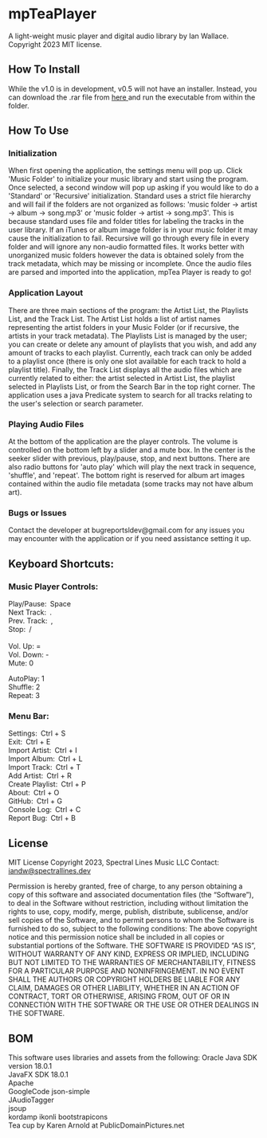 # mpTeaPlayer
<p>
A light-weight music player and digital audio library by Ian Wallace. 
Copyright 2023 MIT license.
</p>

## How To Install
<p>
While the v1.0 is in development, v0.5 will not have an installer. Instead,
you can download the .rar file from <a href= "https://bucketeer-e731a2f7-3bfd-407d-a7fd-707383238d38.s3.amazonaws.com/public/mpTea_Player_Demo.rar"> here </a></li>  
and run the executable from within the folder.
</p>

## How To Use
### Initialization
<p>
When first opening the application, the settings menu will pop up. Click 'Music Folder' to 
initialize your music library and start using the program. Once selected, a second window will 
pop up asking if you would like to do a 'Standard' or 'Recursive' initialization. Standard uses a 
strict file hierarchy and will fail if the folders are not organized as follows: 
'music folder -> artist -> album -> song.mp3' or 'music folder -> artist -> song.mp3'. This is because
standard uses file and folder titles for labeling the tracks in the user library. If an iTunes or album
image folder is in your music folder it may cause the initialization to fail. Recursive will go through 
every file in every folder and will ignore any non-audio formatted files. It works better with unorganized
music folders however the data is obtained solely from the track metadata, which may be missing or
incomplete. Once the audio files are parsed and imported into the application, mpTea Player is ready to go!
</p>

### Application Layout
<p>
There are three main sections of the program: the Artist List, the Playlists List, and the Track List. The Artist List holds a 
list of artist names representing the artist folders in your Music Folder (or if recursive, the artists in your
track metadata). The Playlists List is managed by the user; you can create or delete any amount of playlists that
you wish, and add any amount of tracks to each playlist. Currently, each track can only be added to a playlist
once (there is only one slot available for each track to hold a playlist title). Finally, the Track List displays
all the audio files which are currently related to either: the artist selected in Artist List, the playlist selected
in Playlists List, or from the Search Bar in the top right corner. The application uses a java Predicate system to
search for all tracks relating to the user's selection or search parameter.
</p>

### Playing Audio Files
<p>
At the bottom of the application are the player controls. The volume is controlled on the bottom left by a slider and a
mute box. In the center is the seeker slider with previous, play/pause, stop, and next buttons. There are also radio buttons
for 'auto play' which will play the next track in sequence, 'shuffle', and 'repeat'. The bottom right is reserved for album art
images contained within the audio file metadata (some tracks may not have album art).
</p>

### Bugs or Issues
<p>
Contact the developer at bugreportsldev@gmail.com for any issues you may encounter with the application or if you need assistance
setting it up.
</p>

## Keyboard Shortcuts:
### Music Player Controls:
<p>
Play/Pause:&ensp;Space<br>
Next Track:&ensp;.<br>
Prev. Track:&ensp;,<br>
Stop:&ensp;/<br>
<br>
Vol. Up: = <br>
Vol. Down: - <br>
Mute: 0 <br>

AutoPlay: 1 <br>
Shuffle: 2 <br>
Repeat: 3 <br>
</p>

### Menu Bar:
<p>
Settings:&ensp;Ctrl + S <br>
Exit:&ensp;Ctrl + E <br>
Import Artist:&ensp;Ctrl + I <br>
Import Album:&ensp;Ctrl + L <br>
Import Track:&ensp;Ctrl + T <br>
Add Artist:&ensp;Ctrl + R <br>
Create Playlist:&ensp;Ctrl + P <br>
About:&ensp;Ctrl + O <br>
GitHub:&ensp;Ctrl + G <br>
Console Log:&ensp;Ctrl + C <br>
Report Bug:&ensp;Ctrl + B <br>
</p>

## License
MIT License
Copyright 2023, Spectral Lines Music LLC
Contact: iandw@spectrallines.dev
<p>
Permission is hereby granted, free of charge, to any person obtaining a copy of this software and associated documentation files (the “Software”), to deal in the Software without restriction, including without limitation the rights to use, copy, modify, merge, publish, distribute, sublicense, and/or sell copies of the Software, and to permit persons to whom the Software is furnished to do so, subject to the following conditions:
The above copyright notice and this permission notice shall be included in all copies or substantial portions of the Software.
THE SOFTWARE IS PROVIDED “AS IS”, WITHOUT WARRANTY OF ANY KIND, EXPRESS OR IMPLIED, INCLUDING BUT NOT LIMITED TO THE WARRANTIES OF MERCHANTABILITY, FITNESS FOR A PARTICULAR PURPOSE AND NONINFRINGEMENT. IN NO EVENT SHALL THE AUTHORS OR COPYRIGHT HOLDERS BE LIABLE FOR ANY CLAIM, DAMAGES OR OTHER LIABILITY, WHETHER IN AN ACTION OF CONTRACT, TORT OR OTHERWISE, ARISING FROM, OUT OF OR IN CONNECTION WITH THE SOFTWARE OR THE USE OR OTHER DEALINGS IN THE SOFTWARE.
</p>

## BOM
<p>
This software uses libraries and assets from the following:
Oracle Java SDK version 18.0.1<br>
JavaFX SDK 18.0.1<br>
Apache<br>
GoogleCode json-simple<br>
JAudioTagger<br>
jsoup<br>
kordamp ikonli bootstrapicons<br>
Tea cup by Karen Arnold at PublicDomainPictures.net<br>
</p>
